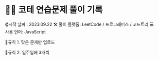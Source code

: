 # 👩‍💻 코테 연습문제 풀이 기록

⌚시작 날짜 : 2023.09.22
🛠 풀이 플랫폼: LeetCode / 프로그래머스 / 코드트리
💻 사용 언어: JavaScript

📌규칙 1. 맞은 문제만 업로드

📌규칙 2. 일주일에 3개씩
